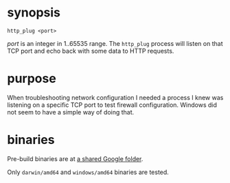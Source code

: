 synopsis
========

    http_plug <port>

_port_ is an integer in 1..65535 range. The `http_plug` process will listen on that TCP port and echo back with some data to HTTP requests.

purpose
=======

When troubleshooting network configuration I needed a process I knew was listening on a specific TCP port to test firewall configuration. Windows did not seem to have a simple way of doing that.

binaries
========

Pre-build binaries are at [a shared Google folder](https://drive.google.com/folderview?id=0B3y6CRDewn4hbkFmMmQ1VzNTZFk#list).

Only `darwin/amd64` and `windows/amd64` binaries are tested.
